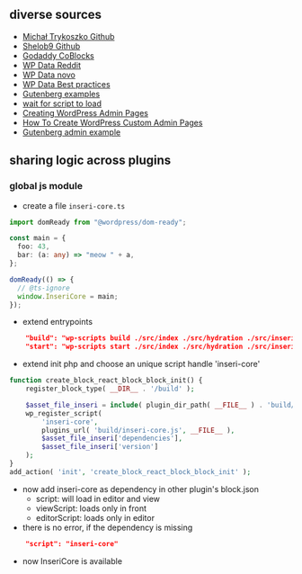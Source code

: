 ## diverse sources

- [Michał Trykoszko Github](https://github.com/trykoszko/gutenberg-block-hydration-example)
- [Shelob9 Github](https://github.com/Shelob9/isoblock)
- [Godaddy CoBlocks](https://github.com/godaddy-wordpress/coblocks)
- [WP Data Reddit](https://wordpress.stackexchange.com/questions/390985/how-do-i-access-site-and-block-editor-state-data-and-use-useselect-or-withs)
- [WP Data novo](https://novo-media.ch/en/programming-coding/gutenberg-plugin-development-wp-data-wordpress-rest-api/)
- [WP Data Best practices](https://jsnajdr.wordpress.com/2021/01/22/some-best-practices-for-using-useselect-from-wordpress-data/)
- [Gutenberg examples](https://github.com/WordPress/gutenberg-examples)
- [wait for script to load](https://stackoverflow.com/questions/7308908/waiting-for-dynamically-loaded-script)
- [Creating WordPress Admin Pages](https://wpmudev.com/blog/creating-wordpress-admin-pages/)
- [How To Create WordPress Custom Admin Pages](https://themes.artbees.net/blog/wordpress-custom-admin-pages/)
- [Gutenberg admin example](https://github.com/WordPress/gutenberg-examples/tree/trunk/non-block-examples/09-code-data-basics-esnext)

## sharing logic across plugins

### global js module

- create a file `inseri-core.ts`

```ts
import domReady from "@wordpress/dom-ready";

const main = {
  foo: 43,
  bar: (a: any) => "meow " + a,
};

domReady(() => {
  // @ts-ignore
  window.InseriCore = main;
});
```

- extend entrypoints

```json
    "build": "wp-scripts build ./src/index ./src/hydration ./src/inseri-core",
    "start": "wp-scripts start ./src/index ./src/hydration ./src/inseri-core"
```

- extend init php and choose an unique script handle 'inseri-core'

```php
function create_block_react_block_block_init() {
	register_block_type( __DIR__ . '/build' );

	$asset_file_inseri = include( plugin_dir_path( __FILE__ ) . 'build/inseri-core.asset.php');
	wp_register_script(
		'inseri-core',
		plugins_url( 'build/inseri-core.js', __FILE__ ),
		$asset_file_inseri['dependencies'],
		$asset_file_inseri['version']
	);
}
add_action( 'init', 'create_block_react_block_block_init' );
```

- now add inseri-core as dependency in other plugin's block.json
  - script: will load in editor and view
  - viewScript: loads only in front
  - editorScript: loads only in editor
- there is no error, if the dependency is missing

```json
	"script": "inseri-core"
```

- now InseriCore is available
